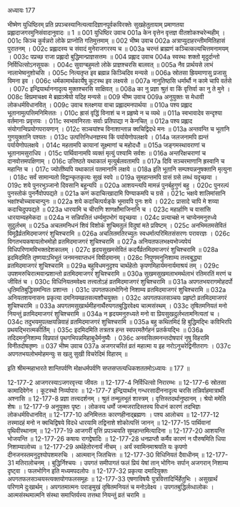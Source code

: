 अध्यायः 177

भीष्मेण युधिष्ठिरम् प्रति प्रपञ्चस्यानित्यत्वादिज्ञानपूर्वकविरक्तेः सुखहेतुतायाम् प्रमाणतया प्रह्लादाजगरमुनिसंवादानुवादः ॥ 1 ॥
001	युधिष्ठिर उवाच 
001a	केन वृत्तेन वृत्तज्ञ वीतशोकश्चरेन्महीम् ।
001c	किञ्च कुर्वन्नरो लोके प्राप्नोति गतिमुत्तमाम् ॥
002	भीष्म उवाच 
002a	अत्राप्युदाहरन्तीममितिहासं पुरातनम् ।
002c	प्रह्लादस्य च संवादं मुनेराजगरस्य च ॥
003a	चरन्तं ब्राह्मणं कञ्चित्कल्यचित्तमनामयम् ।
003c	पप्रच्छ राजा प्रह्लादो बुद्धिमान्प्राज्ञसत्तमः ॥
004	प्रह्लाद उवाच 
004a	स्वस्थः शक्तो मृदुर्दान्तो निर्विधित्सोऽनसूयकः ।
004c	सुवाग्बहुमतो लोके प्राज्ञश्चरसि बालवत् ॥
005a	नैव प्रार्थयसे लाभं नालाभेष्वनुशोचसि ।
005c	नित्यतृप्त इव ब्रह्मन्न किञ्चिदिव मन्यसे ॥
006a	स्रोतसा ह्रियमाणासु प्रजासु विमना इव ।
006c	धर्मकामार्थकार्येषु कूटस्थ इव लक्ष्यसे ॥
007a	नानुतिष्ठसि धर्मार्थौ न कामे चापि वर्तसे ।
007c	इन्द्रियार्थाननादृत्य मुक्तश्चरसि साक्षिवत् ॥
008a	का नु प्रज्ञा श्रुतं वा किं वृत्तिर्वा का नु ते मुने ।
008c	क्षिप्रमाचक्ष्व मे ब्रह्मञ्श्रेयो यदिह मन्यसे ॥
009	भीष्म उवाच 
009a	अनुयुक्तः स मेधावी लोकधर्मविधानवित् ।
009c	उवाच श्लक्ष्णया वाचा प्रह्लादमनपार्थया ॥
010a	पश्य प्रह्लाद भूतानामुत्पत्तिमनिमित्ततः ।
010c	ह्रासं वृद्धिं विनाशं च न प्रहृष्ये न च व्यथे ॥
011a	स्वभावादेव सन्दृश्या वर्तमानाः प्रवृत्तयः ।
011c	स्वभावनिरताः सर्वाः प्रतिपाद्या न केनचित् ॥
012a	पश्य प्रह्लाद संयोगान्विप्रयोगपरायणान् ।
012c	सञ्चयांश्च विनाशान्तान्न क्वचिद्विदधे मनः ॥
013a	अन्तवन्ति च भूतानि गुणयुक्तानि पश्यतः ।
013c	उत्पत्तिनिधनज्ञस्य किं पर्यायेणोपलक्षये ।
014a	जलजनामपि ह्यन्तं पर्यायेणोपलक्षये ।
014c	महतामपि कायानां सूक्ष्माणां च महोदधौ ॥
015a	जङ्गमस्थावराणां च भूतानामसुराधिप ।
015c	पार्थिवानामपि व्यक्तं मृत्युं पश्यामि सर्वशः ॥
016a	अन्तरिक्षचराणां च दानवोत्तमपक्षिणाम् ।
016c	उत्तिष्ठते यथाकालं मृत्युर्बलवतामपि ॥
017a	दिवि सञ्चरमाणानि ह्रस्वानि च महान्ति च ।
017c	ज्योतींष्यपि यथाकालं पतमानानि लक्षये ॥
018a	इति भूतानि सम्पश्यन्ननुषक्तानि मृत्युना ।
018c	सर्वं सामान्यतो विद्वान्कृतकृत्यः सुखं स्वपे ॥
019a	सुमहान्तमपि ग्रासं ग्रसे लब्धं यदृच्छया ।
019c	शये पुनरभुञ्जानो दिवसानि बहून्यपि ॥
020a	आशयन्त्यपि मामन्नं पुनर्बहुगुणं बहु ।
020c	पुनरल्पं पुनस्तोकं पुनर्नैवोपपद्यते ॥
021a	कणं कदाचित्खादामि पिण्याकमपि च ग्रसे ।
021c	भक्षये शालिमांसानि भक्षांश्चोच्चावचान्पुनः ॥
022a	शये कदाचित्पर्यङ्के भूमावपि पुनः शये ।
022c	प्रासादे चापि मे शय्या कदाचिदुपपद्यते ॥
023a	धारयामि च चीराणि शाणक्षौमाजिनानि च ।
023c	महार्हाणि च वासांसि धारयाम्यहमेकदा ॥
024a	न सन्निपतितं धर्म्यमुपभोगं यदृच्छया ।
024c	प्रत्याचक्षे न चाप्येनमनुरुध्ये सुदुर्लभम् ॥
025a	अचलमनिधनं शिवं विशोकं शुचिमतुलं विदुषां मते प्रविष्टम् ।
025c	अनभिमतमसेवितं विमूढैर्व्रतमिदमाजगरं शुचिश्चरामि ॥
026a	अचलितमतिरच्युतः स्वधर्मात्परिमितसंसरणः परावरज्ञः ।
026c	विगतभयकषायलोभमोहो व्रतमिदमाजगरं शुचिश्चरामि ॥
027a	अनियतफलभक्ष्यभोज्यपेयं विधिपरिणामविभक्तदेशकालम् ।
027c	हृदयसुखमसेवितं कदर्यैर्व्रतमिदमाजगरं शुचिश्चरामि ॥
028a	इदमिदमिति तृष्णयाऽभिभूतं जनमनवाप्तधनं विषीदमानम् ।
028c	निपुणमनुनिशाम्य तत्त्वबुद्ध्या व्रतमिदमाजगरं शुचिश्चरामि ॥
029a	बहुविधमनुदृश्य चार्थहेतोः कृपणमिहार्यमनार्यमाश्रयं तम् ।
029c	उपशमरुचिरात्मवान्प्रशान्तो व्रतमिदमाजगरं शुचिश्चरामि ॥
030a	सुखमसुखमलाभमर्थलाभं रतिमरतिं मरणं च जीवितं च ।
030c	विधिनियतमवेक्ष्य तत्त्वतोऽहं व्रतमिदमाजगरं शुचिश्चरामि ॥
031a	अपगतभयरागमोहदर्पो धृतिमतिबुद्धिसमन्वितः प्रशान्तः ।
031c	उपगतफलभोगिनो निशाम्य व्रतमिदमाजगरं शुचिश्चरामि ॥
032a	अनियतशयनासनः प्रकृत्या दमनियमव्रतसत्यशौचयुक्तः ।
032c	अपगतफलसञ्चयः प्रहृष्टो व्रतमिदमाजगरं शुचिश्चरामि ॥
033a	अपगतमसुखार्थमीहनार्थैरुपगतबुद्धिरवेक्ष्य चात्मसंस्थम् ।
033c	तृषितमनियतं मनो नियन्तुं व्रतमिदमाजगरं शुचिश्चरामि ॥
034a	न हृदयमनुरुध्यते मनो वा प्रियसुखदुर्लभतामनित्यतां च ।
034c	तदुभयमुपलक्षयन्निवाहं व्रतमिदमाजगरं शुचिश्चरामि ॥
035a	बहु कथितमिदं हि बुद्धिमद्भिः कविभिरपि प्रथयद्भिरात्मकीर्तिम् ।
035c	इदमिदमिति तत्रतत्र हन्त स्वपरमतैर्गहनं प्रतर्कयद्भिः ॥
036a	तदिदमनुनिशाम्य विप्रपातं पृथगभिपन्नमिहाबुधैर्मनुष्यैः ।
036c	अनवसितमनन्तदोषपारं नृषु विहरामि विनीतदोषतृष्णः ॥
037	भीष्म उवाच 
037a	अजगरचरितं व्रतं महात्मा य इह नरोऽनुचरेद्विनीतरागः ।
037c	अपगतभयलोभमोहमन्युः स खलु सुखी विचरेदिमं विहारम् ॥ 

इति श्रीमन्महाभारते शान्तिपर्वणि मोक्षधर्मपर्वणि सप्तसप्तत्यधिकशततमोऽध्यायः ॥ 177 ॥

12-177-2 आजगरस्याऽजगरवृत्त्या जीवतः ॥ 12-177-4 निर्विधित्सो निरारम्भः ॥ 12-177-6 स्रोतसा कामादिवेगेन । कूटस्थो निर्व्यापारः ॥ 12-177-7 इन्द्रियार्थान् गन्धरसादीननादृत्य चरसि तन्निर्वाहमात्रार्थी अश्नासि ॥ 12-177-8 प्रज्ञा तत्त्वदर्शनम् । श्रुतं तन्मूलभूतं शास्त्रम् । वृत्तिस्तदर्थानुष्ठानम् । श्रेयो ममेति शेषः ॥ 12-177-9 अनुयुक्तः पृष्टः । लोकस्य धर्मो जन्मजरादिस्तस्य विधानं कारणं तदभिज्ञः लोकधर्मविधानवित् ॥ 12-177-10 अनिमित्ततः कारणहीनाद्ब्रह्मणः । पश्य आलोचय ॥ 12-177-12 तस्मादहं मनो न क्वचिद्विषये विदधे धारयामि तद्विनाशे शोकोत्पत्तिं जानन् ॥ 12-177-15 पार्थिवानां पृथिवीस्थानाम् ॥ 12-177-19 आजगरीं वृत्तिं प्रपञ्चयति सुमहान्तमित्यादिना ॥ 12-177-20 आशयन्ति भोजयन्ति ॥ 12-177-26 कषायः रागद्वेषादिः ॥ 12-177-28 धनप्राप्तौ कर्मैव कारणं न पौरुषमिति धिया निशाम्यालोच्य ॥ 12-177-29 अर्थहेतोरनार्यं नीचम् । अर्यं स्वामिनमाश्रयति यः कृपणो दीनजनस्तमनुदृश्योपशमरुचिः । आत्मवान् जितचित्तः ॥ 12-177-30 विधिनियतं दैवाधीनम् ॥ 12-177-31 मतिरालोचनम् । बुद्धिर्निश्चयः । उपगतं समीपागतं फलं प्रियं येषां तान् भोगिनः सर्पान् अजगरान् निशाम्य दृष्ट्वा । फलभोगिन इति मध्यमपदलोपः ॥ 12-177-32 प्रकृत्या दमादियुक्तः अपगतफलसञ्चयस्त्यक्तयोगफलसमूहः ॥ 12-177-33 एषणाविषयैः पुत्रवित्तादिर्भिर्हेतुभिः । असुखार्थं परिणामे दुःखार्थम् । अपगतमात्मनः पराङ्मुखं तृषितमनियतं च मनोऽवेक्ष्य । उपगतबुद्धिर्लव्धालोकः । आत्मसंस्थमात्मनि संस्था समाप्तिर्यस्य तत्तथा नियन्तुं व्रतं चरामि ॥

